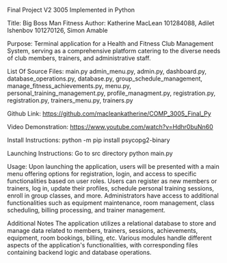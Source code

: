 Final Project V2 3005
Implemented in Python

Title: Big Boss Man Fitness
Author: Katherine MacLean 101284088, Adilet Ishenbov 101270126, Simon Amable

Purpose: Terminal application for a Health and Fitness Club Management System, serving
as a comprehensive platform catering to the diverse needs of club members, trainers, and administrative staff.
                                                           
List Of Source Files: main.py admin_menu.py, admin.py, dashboard.py, database_operations.py, database.py, group_schedule_management, manage_fitness_achievements.py,    menu.py, personal_training_management.py, profile_managment.py, registration.py, registration.py, trainers_menu.py, trainers.py

Github Link:
https://github.com/macleankatherine/COMP_3005_Final_Py

Video Demonstration:
https://www.youtube.com/watch?v=Hdhr0buNn60 

Install Instructions:
python -m pip install psycopg2-binary

Launching Instructions: Go to src directory
python main.py

Usage:
Upon launching the application, users will be presented with a main menu offering options for registration, login, and access to specific functionalities based on user roles.
Users can register as new members or trainers, log in, update their profiles, schedule personal training sessions, enroll in group classes, and more.
Administrators have access to additional functionalities such as equipment maintenance, room management, class scheduling, billing processing, and trainer management.

Additional Notes
The application utilizes a relational database to store and manage data related to members, trainers, sessions, achievements, equipment, room bookings, billing, etc.
Various modules handle different aspects of the application's functionalities, with corresponding files containing backend logic and database operations.